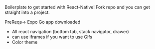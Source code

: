 Boilerplate to get started with React-Native! 
Fork repo and you can get straight into a project.

PreReqs-> Expo Go app downloaded

+ All react navigation (bottom tab, stack navigator, drawer)
+ can use iframes if you want to use Gifs
+ Color theme 
